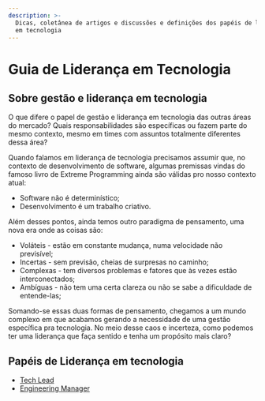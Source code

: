 ```yaml
---
description: >-
  Dicas, coletânea de artigos e discussões e definições dos papéis de liderança
  em tecnologia
---
```


# Guia de Liderança em Tecnologia

## Sobre gestão e liderança em tecnologia

O que difere o papel de gestão e liderança em tecnologia das outras áreas do mercado? Quais responsabilidades são específicas ou fazem parte do mesmo contexto, mesmo em times com assuntos totalmente diferentes dessa área?

Quando falamos em liderança de tecnologia precisamos assumir que, no contexto de desenvolvimento de software, algumas premissas vindas do famoso livro de Extreme Programming ainda são válidas pro nosso contexto atual:

* Software não é determinístico;
* Desenvolvimento é um trabalho criativo.

Além desses pontos, ainda temos outro paradigma de pensamento, uma nova era onde as coisas são:

* Voláteis - estão em constante mudança, numa velocidade não previsível;
* Incertas - sem previsão, cheias de surpresas no caminho;
* Complexas - tem diversos problemas e fatores que às vezes estão interconectados;
* Ambíguas - não tem uma certa clareza ou não se sabe a dificuldade de entende-las;

Somando-se essas duas formas de pensamento, chegamos a um mundo complexo em que acabamos gerando a necessidade de uma gestão específica pra tecnologia. No meio desse caos e incerteza, como podemos ter uma liderança que faça sentido e tenha um propósito mais claro?

## Papéis de Liderança em tecnologia

* [Tech Lead](tech-lead.md)
* [Engineering Manager](engineering-manager.md)



